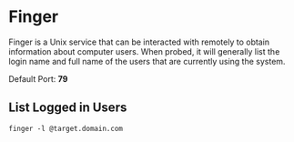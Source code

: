 # Finger

Finger is a Unix service that can be interacted with remotely to obtain information about computer users. When probed, it will generally list the login name and full name of the users that are currently using the system.

Default Port: **79**

## List Logged in Users

`finger -l @target.domain.com`
